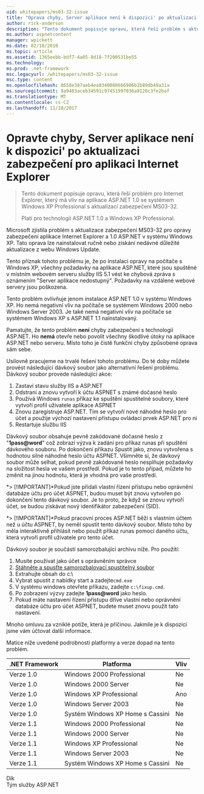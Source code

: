 ```yaml
---
uid: whitepapers/ms03-32-issue
title: "Oprava chyby, Server aplikace není k dispozici' po aktualizaci zabezpečení pro aplikaci Internet Explorer | Microsoft Docs"
author: rick-anderson
description: "Tento dokument popisuje opravu, která řeší problém s aktualizací zabezpečení MS03-32 pro Internet Explorer, který má vliv na aplikace ASP.NET 1.0 spuštěné na Wi..."
ms.author: aspnetcontent
manager: wpickett
ms.date: 02/10/2010
ms.topic: article
ms.assetid: 1365eebb-bdf7-4a05-8d18-7f200531be55
ms.technology: 
ms.prod: .net-framework
msc.legacyurl: /whitepapers/ms03-32-issue
msc.type: content
ms.openlocfilehash: 8658e387aeb4ea0340080666906b2b89db49a31a
ms.sourcegitcommit: 9a9483aceb34591c97451997036a9120c3fe2baf
ms.translationtype: MT
ms.contentlocale: cs-CZ
ms.lasthandoff: 11/10/2017
---
```

<a name="fix-for-server-application-unavailable-error-after-applying-security-update-for-ie"></a>Opravte chyby, Server aplikace není k dispozici' po aktualizaci zabezpečení pro aplikaci Internet Explorer
====================
> Tento dokument popisuje opravu, která řeší problém pro Internet Explorer, který má vliv na aplikace ASP.NET 1.0 se systémem Windows XP Professional s aktualizací zabezpečení MS03-32.
> 
> Platí pro technologii ASP.NET 1.0 a Windows XP Professional.


Microsoft zjistila problém s aktualizace zabezpečení MS03-32 pro opravy zabezpečení aplikace Internet Explorer a 1.0 ASP.NET v systému Windows XP. Tato oprava lze nainstalovat ručně nebo získání nedávné důležité aktualizace z webu Windows Update.

Tento příznak tohoto problému je, že po instalaci opravy na počítače s Windows XP, všechny požadavky na aplikace ASP.NET, které jsou spuštěné v místním webovém serveru služby IIS 5.1 vést ke chybová zpráva s oznámením "Server aplikace nedostupný". Požadavky na vzdálené webové servery jsou poškozena.

Tento problém ovlivňuje jenom instalace ASP.NET 1.0 v systému Windows XP. Ho nemá negativní vliv na počítače se systémem Windows 2000 nebo Windows Server 2003. Je také nemá negativní vliv na počítače se systémem Windows XP s ASP.NET 1.1 nainstalovaný.

Pamatujte, že tento problém **není** chyby zabezpečení s technologií ASP.NET. Ho **nemá** otevře nebo povolit všechny škodlivé útoky na aplikace ASP.NET nebo serveru. Místo toho je čistě funkční chyby způsobené oprava sám sebe.

Usilovně pracujeme na trvalé řešení tohoto problému. Do té doby můžete provést následující dávkový soubor jako alternativní řešení problému. Dávkový soubor provede následující akce:

1. Zastaví stavu služby IIS a ASP.NET
2. Odstraní a znovu vytvoří k účtu ASPNET s známé dočasné heslo
3. Používá Windows `runas` příkaz ke spuštění spustitelné soubory, které vytvoří profil uživatele aplikace ASPNET
4. Znovu zaregistruje ASP.NET. Tím se vytvoří nové náhodné heslo pro účet a použije výchozí nastavení přístupu ovládací prvek ASP.NET pro ni
5. Restartuje službu IIS

Dávkový soubor obsahuje pevně zakódované dočasné heslo z "**1pass@word**" což zobrazí výzva k zadání pro příkaz runas při spuštění dávkového souboru. Po dokončení příkazu Spustit jako, znovu vytvořena s hodnotou silné náhodné heslo účtu ASPNET. Všimněte si, že dávkový soubor může selhat, pokud pevně zakódované heslo nesplňuje požadavky na složitost hesla ve vašem prostředí. Pokud je to tento případ, můžete ho změnit na jinou hodnotu, která je vhodná pro vaše prostředí.

*> [!IMPORTANT]*Pokud jste přidali vlastní řízení přístupu nebo oprávnění databáze účtu pro účet ASPNET, budou muset být znovu vytvořen po dokončení tento dávkový soubor. Je to proto, že když se znovu vytvoří účet, se budou získávat nový identifikátor zabezpečení (SID).

*> [!IMPORTANT]*Pokud pracovní proces ASP.NET běží s vlastním účtem než u účtu ASPNET, by neměl spustit tento dávkový soubor. Místo toho by měla interaktivně přihlásit nebo použít příkaz runas pomocí daného účtu, která vytvoří profil uživatele pro tento účet.

Dávkový soubor je součástí samorozbalující archivu níže. Pro použití:

1. Musíte používat jako účet s oprávněním správce
2. [Stáhněte a spusťte samorozbalovací spustitelný soubor](ms03-32-issue/_static/fixup1.exe)
3. Extrahujte obsah do c:\
4. Vybrat spustit z nabídky start a zadejte`cmd.exe`
5. V systému windows otevřete příkazu, zadejte `c:\fixup.cmd`.
6. Po zobrazení výzvy zadejte  **1pass@word**  jako heslo.
7. Pokud máte nastavení řízení přístupu dříve vlastní nebo oprávnění databáze účtu pro účet ASPNET, budete muset znovu použít tato nastavení.

Mnoho omluvu za vzniklé potíže, která je příčinou. Jakmile je k dispozici jsme vám účtovat další informace.

Matice níže uvedené podrobnosti platformy a verze dopad na tento problém.

| .NET Framework | Platforma | Vliv |
| --- | --- | --- |
| Verze 1.0 | Windows 2000 Professional | Ne |
| Verze 1.0 | Windows 2000 Server | Ne |
| Verze 1.0 | Windows XP Professional | Ano |
| Verze 1.0 | Windows Server 2003 | Ne |
| Verze 1.0 | Systém Windows XP Home s Cassini | Ne |
| Verze 1.1 | Windows 2000 Professional | Ne |
| Verze 1.1 | Windows 2000 Server | Ne |
| Verze 1.1 | Windows XP Professional | Ne |
| Verze 1.1 | Windows Server 2003 | Ne |
| Verze 1.1 | Systém Windows XP Home s Cassini | Ne |

Dík   
 Tým služby ASP.NET
